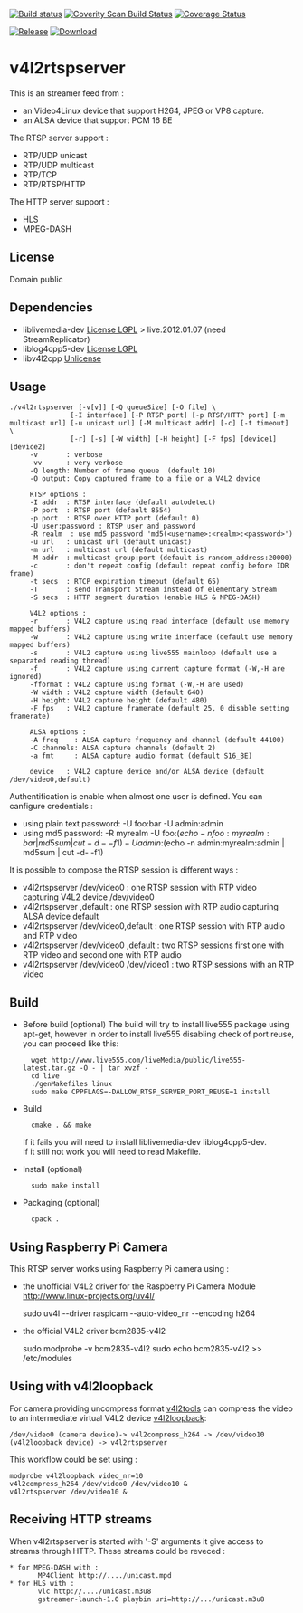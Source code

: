[![Build status](https://travis-ci.org/mpromonet/v4l2rtspserver.png)](https://travis-ci.org/mpromonet/v4l2rtspserver)
[![Coverity Scan Build Status](https://scan.coverity.com/projects/4644/badge.svg)](https://scan.coverity.com/projects/4644)
[![Coverage Status](https://coveralls.io/repos/github/mpromonet/v4l2rtspserver/badge.svg?branch=master)](https://coveralls.io/github/mpromonet/v4l2rtspserver?branch=master)

[![Release](https://img.shields.io/github/release/mpromonet/v4l2rtspserver.svg)](https://github.com/mpromonet/v4l2rtspserver/releases/latest)
[![Download](https://img.shields.io/github/downloads/mpromonet/v4l2rtspserver/total.svg)](https://github.com/mpromonet/v4l2rtspserver/releases/latest)


v4l2rtspserver
====================

This is an streamer feed from :
 - an Video4Linux device that support H264, JPEG or VP8 capture.
 - an ALSA device that support PCM 16 BE
 
The RTSP server support :
- RTP/UDP unicast
- RTP/UDP multicast
- RTP/TCP
- RTP/RTSP/HTTP

The HTTP server support :
- HLS
- MPEG-DASH

License
------------
Domain public 

Dependencies
------------
 - liblivemedia-dev [License LGPL](http://www.live555.com/liveMedia/) > live.2012.01.07 (need StreamReplicator)
 - liblog4cpp5-dev  [License LGPL](http://log4cpp.sourceforge.net/#license)
 - libv4l2cpp [Unlicense](https://github.com/mpromonet/libv4l2cpp/blob/master/LICENSE)

Usage
-----
	./v4l2rtspserver [-v[v]] [-Q queueSize] [-O file] \
			       [-I interface] [-P RTSP port] [-p RTSP/HTTP port] [-m multicast url] [-u unicast url] [-M multicast addr] [-c] [-t timeout] \
			       [-r] [-s] [-W width] [-H height] [-F fps] [device1] [device2]
		 -v       : verbose
		 -vv      : very verbose
		 -Q length: Number of frame queue  (default 10)
		 -O output: Copy captured frame to a file or a V4L2 device
		 
		 RTSP options :
		 -I addr  : RTSP interface (default autodetect)
		 -P port  : RTSP port (default 8554)
		 -p port  : RTSP over HTTP port (default 0)
		 -U user:password : RTSP user and password
		 -R realm  : use md5 password 'md5(<username>:<realm>:<password>')
		 -u url   : unicast url (default unicast)
		 -m url   : multicast url (default multicast)
		 -M addr  : multicast group:port (default is random_address:20000)
		 -c       : don't repeat config (default repeat config before IDR frame)
		 -t secs  : RTCP expiration timeout (default 65)
		 -T       : send Transport Stream instead of elementary Stream
		 -S secs  : HTTP segment duration (enable HLS & MPEG-DASH)
		 
		 V4L2 options :
		 -r       : V4L2 capture using read interface (default use memory mapped buffers)
		 -w       : V4L2 capture using write interface (default use memory mapped buffers)
		 -s       : V4L2 capture using live555 mainloop (default use a separated reading thread)
		 -f       : V4L2 capture using current capture format (-W,-H are ignored)
		 -fformat : V4L2 capture using format (-W,-H are used)
		 -W width : V4L2 capture width (default 640)
		 -H height: V4L2 capture height (default 480)
		 -F fps   : V4L2 capture framerate (default 25, 0 disable setting framerate)
		 
		 ALSA options :
		 -A freq    : ALSA capture frequency and channel (default 44100)
		 -C channels: ALSA capture channels (default 2)
		 -a fmt     : ALSA capture audio format (default S16_BE)
		 
		 device   : V4L2 capture device and/or ALSA device (default /dev/video0,default)

Authentification is enable when almost one user is defined. You can canfigure credentials :
 * using plain text password: -U foo:bar -U admin:admin
 * using md5 password: -R myrealm -U foo:$(echo -n foo:myrealm:bar | md5sum | cut -d- -f1) -U admin:$(echo -n admin:myrealm:admin | md5sum | cut -d- -f1)

It is possible to compose the RTSP session is different ways :
 * v4l2rtspserver /dev/video0              : one RTSP session with RTP video capturing V4L2 device /dev/video0
 * v4l2rtspserver ,default                 : one RTSP session with RTP audio capturing ALSA device default
 * v4l2rtspserver /dev/video0,default      : one RTSP session with RTP audio and RTP video
 * v4l2rtspserver /dev/video0 ,default     : two RTSP sessions first one with RTP video and second one with RTP audio
 * v4l2rtspserver /dev/video0 /dev/video1  : two RTSP sessions with an RTP video

Build
------- 
- Before build (optional)
	The build will try to install live555 package using apt-get, however in order to install live555 disabling check of port reuse, you can proceed like this:

		wget http://www.live555.com/liveMedia/public/live555-latest.tar.gz -O - | tar xvzf -
		cd live
		./genMakefiles linux
		sudo make CPPFLAGS=-DALLOW_RTSP_SERVER_PORT_REUSE=1 install

- Build  

		cmake . && make

	If it fails you will need to install liblivemedia-dev liblog4cpp5-dev.  
	If it still not work you will need to read Makefile.  

- Install (optional) 

		sudo make install

- Packaging  (optional)

		cpack .

Using Raspberry Pi Camera
------------------------- 
This RTSP server works using Raspberry Pi camera using :
- the unofficial V4L2 driver for the Raspberry Pi Camera Module http://www.linux-projects.org/uv4l/

	sudo uv4l --driver raspicam --auto-video_nr --encoding h264
- the official V4L2 driver bcm2835-v4l2

	sudo modprobe -v bcm2835-v4l2
	sudo echo bcm2835-v4l2 >> /etc/modules

Using with v4l2loopback
----------------------- 
For camera providing uncompress format [v4l2tools](https://github.com/mpromonet/v4l2tools) can compress the video to an intermediate virtual V4L2 device [v4l2loopback](https://github.com/umlaeute/v4l2loopback):

	/dev/video0 (camera device)-> v4l2compress_h264 -> /dev/video10 (v4l2loopback device) -> v4l2rtspserver

This workflow could be set using :

	modprobe v4l2loopback video_nr=10
	v4l2compress_h264 /dev/video0 /dev/video10 &
	v4l2rtspserver /dev/video10 &


Receiving HTTP streams
-----------------------
When v4l2rtspserver is started with '-S' arguments it give access to streams through HTTP. These streams could be reveced :

	* for MPEG-DASH with :   
           MP4Client http://..../unicast.mpd   
	* for HLS with :  
           vlc http://..../unicast.m3u8  
           gstreamer-launch-1.0 playbin uri=http://.../unicast.m3u8  

